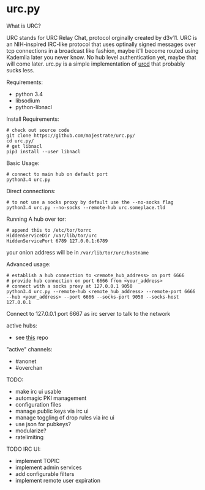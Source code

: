 urc.py
======


What is URC?

URC stands for URC Relay Chat, protocol orginally created by d3v11.
URC is an NIH-inspired IRC-like protocol that uses optinally signed messages over tcp
connections in a broadcast like fashion, maybe it'll become routed using Kademlia later you never know.
No hub level authentication yet, maybe that will come later.
urc.py is a simple implementation of [urcd](https://github.com/JosephSWilliams/urcd/) that probably sucks less.

Requirements:

* python 3.4
* libsodium
* python-libnacl

Install Requirements:

    # check out source code
    git clone https://github.com/majestrate/urc.py/
    cd urc.py/
    # get libnacl
    pip3 install --user libnacl

Basic Usage:

    # connect to main hub on default port
    python3.4 urc.py 

Direct connections:

    # to not use a socks proxy by default use the --no-socks flag
    python3.4 urc.py --no-socks --remote-hub urc.someplace.tld

Running A hub over tor:

    # append this to /etc/tor/torrc
    HiddenServiceDir /var/lib/tor/urc
    HiddenServicePort 6789 127.0.0.1:6789

your onion address will be in `/var/lib/tor/urc/hostname`

Advanced usage:

    # establish a hub connection to <remote_hub_address> on port 6666
    # provide hub connection on port 6666 from <your_address>
    # connect with a socks proxy at 127.0.0.1 9050
    python3.4 urc.py --remote-hub <remote_hub_address> --remote-port 6666 --hub <your_address> --port 6666 --socks-port 9050 --socks-host 127.0.0.1


Connect to 127.0.0.1 port 6667 as irc server to talk to the network

active hubs:

* see [this](https://github.com/JosephSWilliams/urcd/tree/master/db/urchub) repo

"active" channels:

* #anonet
* #overchan



TODO:

* make irc ui usable
* automagic PKI management
* configuration files
* manage public keys via irc ui
* manage toggling of drop rules via irc ui
* use json for pubkeys?
* modularize?
* ratelimiting

TODO IRC UI:

* implement TOPIC
* implement admin services
* add configurable filters
* implement remote user expiration

